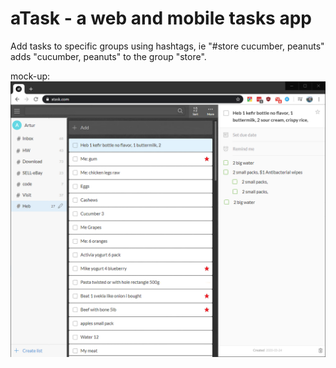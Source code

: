# aTask - a web and mobile tasks app
Add tasks to specific groups using hashtags, ie "#store cucumber, peanuts" adds "cucumber, peanuts" to the group "store".

mock-up:
![Image of Yaktocat](https://github.com/ArtDor2/aTask/blob/master/2020-03-24%20atask%20mockup%20v1.png)
